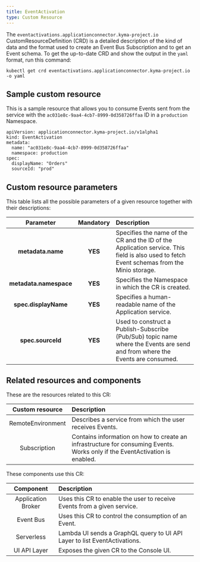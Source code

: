 ```yaml
---
title: EventActivation
type: Custom Resource
---
```


The `eventactivations.applicationconnector.kyma-project.io` CustomResourceDefinition (CRD) is a detailed description of the kind of data and the format used to create an Event Bus Subscription and to get an Event schema. To get the up-to-date CRD and show the output in the `yaml` format, run this command:

```
kubectl get crd eventactivations.applicationconnector.kyma-project.io -o yaml
```

## Sample custom resource

This is a sample resource that allows you to consume Events sent from the service with the `ac031e8c-9aa4-4cb7-8999-0d358726ffaa` ID in a `production` Namespace.

```
apiVersion: applicationconnector.kyma-project.io/v1alpha1
kind: EventActivation
metadata:
  name: "ac031e8c-9aa4-4cb7-8999-0d358726ffaa"
  namespace: production
spec:
  displayName: "Orders"
  sourceId: "prod"
```

## Custom resource parameters

This table lists all the possible parameters of a given resource together with their descriptions:


| Parameter   |      Mandatory      |  Description |
|:----------:|:-------------:|:------|
| **metadata.name** |    **YES**   | Specifies the name of the CR and the ID of the Application service. This field is also used to fetch Event schemas from the Minio storage.  |
| **metadata.namespace** |    **YES**   | Specifies the Namespace in which the CR is created. |
| **spec.displayName** |    **YES**   | Specifies a human-readable name of the Application service. |
| **spec.sourceId** |    **YES**   | Used to construct a Publish-Subscribe (Pub/Sub) topic name where the Events are send and from where the Events are consumed. |

## Related resources and components

These are the resources related to this CR:

| Custom resource   |   Description |
|:----------:|:------|
| RemoteEnvironment |  Describes a service from which the user receives Events. |
| Subscription | Contains information on how to create an infrastructure for consuming Events. Works only if the EventActivation is enabled.  |

These components use this CR:

| Component   |   Description |
|:----------:|:------|
| Application Broker |  Uses this CR to enable the user to receive Events from a given service. |
| Event Bus | Uses this CR to control the consumption of an Event.  |
| Serverless | Lambda UI sends a GraphQL query to UI API Layer to list EventActivations. |
| UI API Layer |  Exposes the given CR to the Console UI. |
